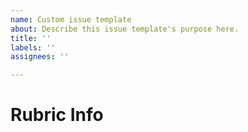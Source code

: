 ```yaml
---
name: Custom issue template
about: Describe this issue template's purpose here.
title: ''
labels: ''
assignees: ''

---
```


# Rubric Info
